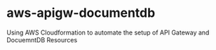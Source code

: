 # aws-apigw-documentdb
Using AWS Cloudformation to automate the setup of API Gateway and DocuemntDB Resources
